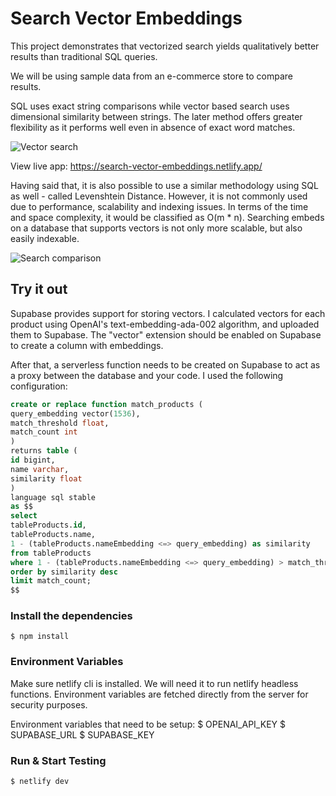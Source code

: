 # Search Vector Embeddings

This project demonstrates that vectorized search yields qualitatively better results than traditional SQL queries.

We will be using sample data from an e-commerce store to compare results.

SQL uses exact string comparisons while vector based search uses dimensional similarity between strings. The later method offers greater flexibility as it performs well even in absence of exact word matches.

![Vector search](https://search-vector-embeddings.netlify.app/vector-based-search.png)

View live app: https://search-vector-embeddings.netlify.app/

Having said that, it is also possible to use a similar methodology using SQL as well - called Levenshtein Distance. However, it is not commonly used due to performance, scalability and indexing issues. In terms of the time and space complexity, it would be classified as O(m \* n). Searching embeds on a database that supports vectors is not only more scalable, but also easily indexable.

![Search comparison](https://search-vector-embeddings.netlify.app/sql-search.png)

## Try it out

Supabase provides support for storing vectors. I calculated vectors for each product using OpenAI's text-embedding-ada-002 algorithm, and uploaded them to Supabase. The "vector" extension should be enabled on Supabase to create a column with embeddings.

After that, a serverless function needs to be created on Supabase to act as a proxy between the database and your code. I used the following configuration:

```sql
create or replace function match_products (
query_embedding vector(1536),
match_threshold float,
match_count int
)
returns table (
id bigint,
name varchar,
similarity float
)
language sql stable
as $$
select
tableProducts.id,
tableProducts.name,
1 - (tableProducts.nameEmbedding <=> query_embedding) as similarity
from tableProducts
where 1 - (tableProducts.nameEmbedding <=> query_embedding) > match_threshold
order by similarity desc
limit match_count;
$$
```

### Install the dependencies

    $ npm install

### Environment Variables

Make sure netlify cli is installed. We will need it to run netlify headless functions. Environment variables are fetched directly from the server for security purposes.

Environment variables that need to be setup:
$ OPENAI_API_KEY
$ SUPABASE_URL
$ SUPABASE_KEY

### Run & Start Testing

    $ netlify dev

